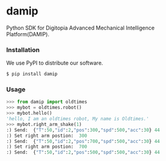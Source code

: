 # damip

Python SDK for Digitopia Advanced Mechanical Intelligence Platform(DAMIP).

### Installation

We use PyPI to distribute our software.

```sh
$ pip install damip
```


### Usage

```python
>>> from damip import oldtimes
>>> mybot = oldtimes.robot()
>>> mybot.hello()
'hello, I am an oldtimes robot, My name is Oldtimes.'
>>> mybot.right_arm_shake(1)
:) Send:  {"T":50,"id":2,"pos":300,"spd":500,"acc":30} 44
:) Set right arm postion:  300
:) Send:  {"T":50,"id":2,"pos":700,"spd":500,"acc":30} 44
:) Set right arm postion:  700
:) Send:  {"T":50,"id":2,"pos":500,"spd":500,"acc":30} 44
```
